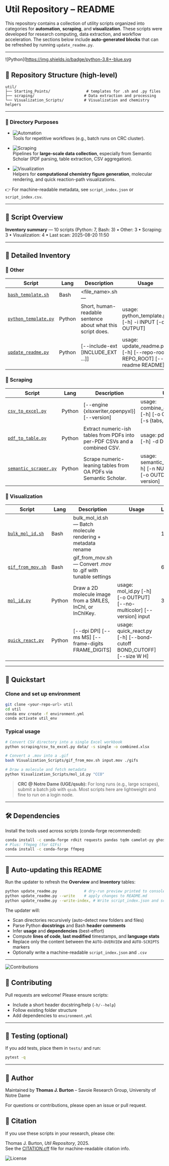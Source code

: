 # Util Repository – README

This repository contains a collection of utility scripts organized into categories for **automation**, **scraping**, and **visualization**. These scripts were developed for research computing, data extraction, and workflow acceleration. The sections below include **auto-generated blocks** that can be refreshed by running `update_readme.py`.

---
![Python](https://img.shields.io/badge/python-3.8+-blue.svg
## 📂 Repository Structure (high-level)
```
util/
├── Starting_Points/                # templates for .sh and .py files
├── scraping/                      # Data extraction and processing
└── Visualization_Scripts/         # Visualization and chemistry helpers
```

---

### 📌 Directory Purposes
- ![Automation](https://img.shields.io/badge/category-automation-lightgrey)  
  Tools for repetitive workflows (e.g., batch runs on CRC cluster).  

- ![Scraping](https://img.shields.io/badge/category-scraping-blue)  
  Pipelines for **large-scale data collection**, especially from Semantic Scholar (PDF parsing, table extraction, CSV aggregation).  

- ![Visualization](https://img.shields.io/badge/category-visualization-green)  
  Helpers for **computational chemistry figure generation**, molecular rendering, and quick reaction-path visualizations.  

👉 For machine-readable metadata, see `script_index.json` or `script_index.csv`.

---

## 📜 Script Overview

<!-- BEGIN AUTO-OVERVIEW -->
**Inventory summary** — 10 scripts (Python: 7, Bash: 3) • Other: 3 • Scraping: 3 • Visualization: 4 • Last scan: 2025-08-20 11:50

<!-- END AUTO-OVERVIEW -->

---

## 🔧 Detailed Inventory

<!-- BEGIN AUTO-SCRIPTS -->
### 🔹 Other

| Script | Lang | Description | Usage | LOC | Modified |
|---|---|---|---|---|---|
| [`bash_template.sh`](Starting_Points/bash_template.sh) | Bash | <file_name>.sh — <one-line summary> |  | 31 | 2025-08-20 |
| [`python_template.py`](Starting_Points/python_template.py) | Python | Short, human-readable sentence about what this script does. | usage: python_template.py [-h] -i INPUT [-o OUTPUT] | 34 | 2025-08-20 |
| [`update_readme.py`](update_readme.py) | Python | [--include-ext [INCLUDE_EXT ...]] | usage: update_readme.py [-h] [--repo-root REPO_ROOT] [--readme README]

### 🔹 Scraping

| Script | Lang | Description | Usage | LOC | Modified |
|---|---|---|---|---|---|
| [`csv_to_excel.py`](Scraping/csv_to_excel.py) | Python | [--engine {xlsxwriter,openpyxl}] [--version] | usage: combine_csv_to_excel.py [-h] [-o OUTPUT] [-r] [-s {tabs,single}]
| [`pdf_to_table.py`](Scraping/pdf_to_table.py) | Python | Extract numeric-ish tables from PDFs into per-PDF CSVs and a combined CSV. | usage: pdf_to_table.py [-h] -d DIR [--version] | 121 | 2025-08-20 |
| [`semantic_scraper.py`](Scraping/semantic_scraper.py) | Python | Scrape numeric-leaning tables from OA PDFs via Semantic Scholar. | usage: semantic_scraper.py [-h] [-n NUM] -q QUERY [-o OUTDIR] [--version] | 455 | 2025-08-20 |

### 🔹 Visualization

| Script | Lang | Description | Usage | LOC | Modified |
|---|---|---|---|---|---|
| [`bulk_mol_id.sh`](Visualization_Scripts/bulk_mol_id.sh) | Bash | bulk_mol_id.sh — Batch molecule rendering + metadata rename |  | 112 | 2025-08-20 |
| [`gif_from_mov.sh`](Visualization_Scripts/gif_from_mov.sh) | Bash | gif_from_mov.sh — Convert .mov to .gif with tunable settings |  | 61 | 2025-08-20 |
| [`mol_id.py`](Visualization_Scripts/mol_id.py) | Python | Draw a 2D molecule image from a SMILES, InChI, or InChIKey. | usage: mol_id.py [-h] [-o OUTPUT] [--no-multicolor] [--version] input | 347 | 2025-08-20 |
| [`quick_react.py`](Visualization_Scripts/quick_react.py) | Python | [--dpi DPI] [--ms MS] [--frame-digits FRAME_DIGITS] | usage: quick_react.py [-h] [--bond-cutoff BOND_CUTOFF] [--size W H]

<!-- END AUTO-SCRIPTS -->

---

## 🚀 Quickstart

### Clone and set up environment
```bash
git clone <your-repo-url> util
cd util
conda env create -f environment.yml
conda activate util_env
```

### Typical usage
```bash
# Convert CSV directory into a single Excel workbook
python scraping/csv_to_excel.py data/ -s single -o combined.xlsx

# Convert a .mov into a .gif
bash Visualization_Scripts/gif_from_mov.sh input.mov ./gifs

# Draw a molecule and fetch metadata
python Visualization_Scripts/mol_id.py "CCO"
```

> **CRC @ Notre Dame (UGE/qsub):** For long runs (e.g., large scrapes), submit a batch job with `qsub`. Most scripts here are lightweight and fine to run on a login node.

---

## 🛠 Dependencies
Install the tools used across scripts (conda-forge recommended):
```bash
conda install -c conda-forge rdkit requests pandas tqdm camelot-py ghostscript opencv tk pdfplumber ase matplotlib pillow xlsxwriter openpyxl
# Plus: ffmpeg (for GIFs)
conda install -c conda-forge ffmpeg
```

---

## 🔄 Auto-updating this README
Run the updater to refresh the **Overview** and **Inventory** tables:
```bash
python update_readme.py            # dry-run preview printed to console
python update_readme.py --write    # apply changes to README.md
python update_readme.py --write-index, # Write script_index.json and script_index.csv
```

The updater will:
- Scan directories recursively (auto-detect new folders and files)
- Parse Python **docstrings** and Bash **header comments**
- Infer **usage** and **dependencies** (best-effort)
- Compute **lines of code**, **last modified** timestamps, and **language stats**
- Replace only the content between the `AUTO-OVERVIEW` and `AUTO-SCRIPTS` markers
- Optionally write a machine-readable `script_index.json` and `.csv`

---
![Contributions](https://img.shields.io/badge/contributions-welcome-orange.svg)
## 🤝 Contributing
Pull requests are welcome! Please ensure scripts:
- Include a short header docstring/help (`-h/--help`)
- Follow existing folder structure
- Add dependencies to `environment.yml`

---

## 🧪 Testing (optional)
If you add tests, place them in `tests/` and run:
```bash
pytest -q
```

---

## 👤 Author
Maintained by **Thomas J. Burton** – Savoie Research Group, University of Notre Dame

For questions or contributions, please open an issue or pull request.

## 📖 Citation
If you use these scripts in your research, please cite:

Thomas J. Burton, *Util Repository*, 2025.  
See the [CITATION.cff](./CITATION.cff) file for machine-readable citation info.

![License](https://img.shields.io/badge/license-MIT-green.svg)
